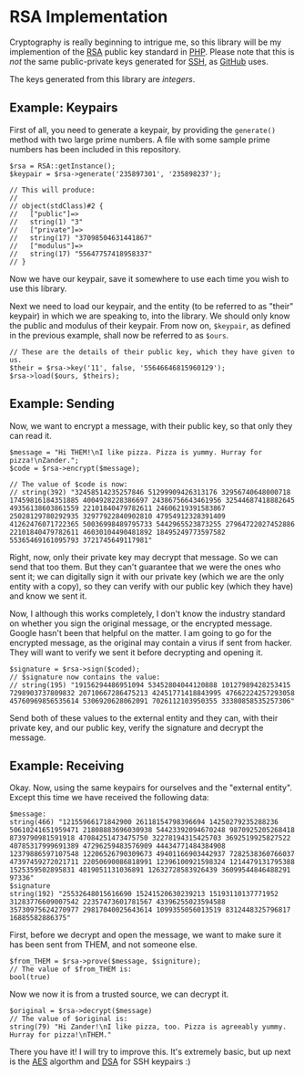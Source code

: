 RSA Implementation
==================

Cryptography is really beginning to intrigue me, so this library will be my implemention of the [RSA][2] public key standard in [PHP][3]. Please note that this is *not* the same public-private keys generated for [SSH][1], as [GitHub][4] uses.

The keys generated from this library are _integers_.

Example: Keypairs
-----------------

First of all, you need to generate a keypair, by providing the `generate()` method with two large prime numbers.
A file with some sample prime numbers has been included in this repository.

	$rsa = RSA::getInstance();
	$keypair = $rsa->generate('235897301', '235898237');

	// This will produce:
	//
	// object(stdClass)#2 {
	//   ["public"]=>
	//   string(1) "3"
	//   ["private"]=>
	//   string(17) "37098504631441867"
	//   ["modulus"]=>
	//   string(17) "55647757418958337"
	// }

Now we have our keypair, save it somewhere to use each time you wish to use this library.

Next we need to load our keypair, and the entity (to be referred to as "their" keypair) in which we are speaking to, into the library. We should only know the public and modulus of their keypair. From now on, `$keypair`, as defined in the previous example, shall now be referred to as `$ours`.

	// These are the details of their public key, which they have given to us.
	$their = $rsa->key('11', false, '55646646815960129');
	$rsa->load($ours, $theirs);

Example: Sending
----------------

Now, we want to encrypt a message, with their public key, so that only they can read it.

	$message = "Hi THEM!\nI like pizza. Pizza is yummy. Hurray for pizza!\nZander.";
	$code = $rsa->encrypt($message);

	// The value of $code is now:
	// string(392) "32458514235257846 51299909426313176 32956740648000718 17459816184351885 4004928228386697 24386756643461956 32544687418882645 49356138603861559 22101840479782611 24606219391583867 25028129780292935 32977922840902810 47954912328391409 41262476071722365 50036998489795733 5442965523873255 27964722027452886 22101840479782611 46030104490481892 18495249773597582 55365469161095793 3721745649117981"

Right, now, only their private key may decrypt that message. So we can send that too them. But they can't guarantee that we were the ones who sent it; we can digitally sign it with our private key (which we are the only entity with a copy), so they can verify with our public key (which they have) and know we sent it.

Now, I although this works completely, I don't know the industry standard on whether you sign the original message, or the encrypted message. Google hasn't been that helpful on the matter. I am going to go for the encrypted message, as the original may contain a virus if sent from hacker. They will want to verify we sent it before decrypting and opening it.

	$signature = $rsa->sign($coded);
	// $signature now contains the value:
	// string(195) "19156294486951094 53452804044120888 10127989428253415 7298903737809832 20710667286475213 42451771418843995 47662224257293058 45760969856535614 5306920628062091 7026112103950355 33380858535257306"

Send both of these values to the external entity and they can, with their private key, and our public key, verify the signature and decrypt the message.

Example: Receiving
------------------

Okay. Now, using the same keypairs for ourselves and the "external entity". Except this time we have received the following data:

	$message:
	string(466) "12155966171842900 26118154798396694 14250279235288236 50610241651959471 21808883696030938 54423392094670248 9870925205268418 8739790981591918 47084251473475750 32278194315425703 3692519925827522 40785317999691389 47296259483576909 44434771484384908 12379886597107548 12206526790309673 49401166903442937 7282538360766037 47397459272021711 22050690086818991 12396100921598324 1214479131795388 1525359502895831 4819051131036891 12632728583926439 36099544846488291 97336"
	$signature
	string(192) "25532648015616690 15241520630239213 15193110137771952 31283776609007542 22357473601781567 43396255023594588 35730975624270977 29817040025643614 1099355056013519 8312448325796817 16885582886375"

First, before we decrypt and open the message, we want to make sure it has been sent from THEM, and not someone else.

	$from_THEM = $rsa->prove($message, $signiture);
	// The value of $from_THEM is:
	bool(true)

Now we now it is from a trusted source, we can decrypt it.

	$original = $rsa->decrypt($message)
	// The value of $original is:
	string(79) "Hi Zander!\nI like pizza, too. Pizza is agreeably yummy. Hurray for pizza!\nTHEM."

There you have it! I will try to improve this. It's extremely basic, but up next is the [AES][5] algorthm and [DSA][6] for SSH keypairs :)

[1]: http://en.wikipedia.org/wiki/Secure_Shell "SSH: Secure Shell"
[2]: http://en.wikipedia.org/wiki/RSA "RSA Algorithm on WikiPedia"
[3]: http://php.net/ "PHP: Hypertext Preprocessor"
[4]: https://github.com/ "GitHub"
[5]: http://en.wikipedia.org/wiki/Advanced_Encryption_Standard "Advanced Encryption Standard on WikiPedia"
[6]: http://en.wikipedia.org/wiki/Digital_Signature_Algorithm "Digitial Signature Algorithm on WikiPedia"